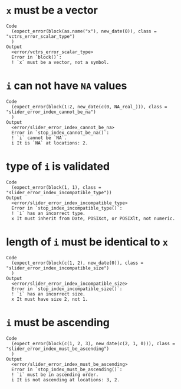 # `x` must be a vector

    Code
      (expect_error(block(as.name("x"), new_date(0)), class = "vctrs_error_scalar_type")
      )
    Output
      <error/vctrs_error_scalar_type>
      Error in `block()`:
      ! `x` must be a vector, not a symbol.

# `i` can not have `NA` values

    Code
      (expect_error(block(1:2, new_date(c(0, NA_real_))), class = "slider_error_index_cannot_be_na")
      )
    Output
      <error/slider_error_index_cannot_be_na>
      Error in `stop_index_cannot_be_na()`:
      ! `i` cannot be `NA`.
      i It is `NA` at locations: 2.

# type of `i` is validated

    Code
      (expect_error(block(1, 1), class = "slider_error_index_incompatible_type"))
    Output
      <error/slider_error_index_incompatible_type>
      Error in `stop_index_incompatible_type()`:
      ! `i` has an incorrect type.
      x It must inherit from Date, POSIXct, or POSIXlt, not numeric.

# length of `i` must be identical to `x`

    Code
      (expect_error(block(c(1, 2), new_date(0)), class = "slider_error_index_incompatible_size")
      )
    Output
      <error/slider_error_index_incompatible_size>
      Error in `stop_index_incompatible_size()`:
      ! `i` has an incorrect size.
      x It must have size 2, not 1.

# `i` must be ascending

    Code
      (expect_error(block(c(1, 2, 3), new_date(c(2, 1, 0))), class = "slider_error_index_must_be_ascending")
      )
    Output
      <error/slider_error_index_must_be_ascending>
      Error in `stop_index_must_be_ascending()`:
      ! `i` must be in ascending order.
      i It is not ascending at locations: 3, 2.

